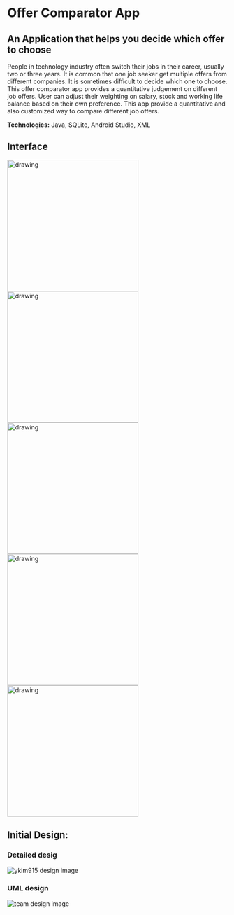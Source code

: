 # Offer Comparator App
## An Application that helps you decide which offer to choose

People in technology industry often switch their jobs in their career, usually two or three years. It is common that one job seeker get multiple offers from different companies. It is sometimes difficult to decide which one to choose. This offer comparator app provides a quantitative judgement on different job offers. User can adjust their weighting on salary, stock and working life balance based on their own preference. This app provide a quantitative and also customized way to compare different job offers. 

**Technologies:** Java, SQLite, Android Studio, XML 

## Interface
<p>
<img src="https://user-images.githubusercontent.com/53075473/168497663-c1f6d5d3-598c-40ad-b23b-67bba6e47185.png" alt="drawing" style="width:300px;"/>
<img src="https://user-images.githubusercontent.com/53075473/168497751-036de6ad-0665-4226-a8ca-154ad1bde556.png" alt="drawing" style="width:300px;"/>
<img src="https://user-images.githubusercontent.com/53075473/168497942-e9287813-2d14-4096-b7f6-e4cbb39ee3b3.png" alt="drawing" style="width:300px;"/>
<img src="https://user-images.githubusercontent.com/53075473/168497996-0ee340c4-7e81-467b-a7d7-6d583c45f18d.png" alt="drawing" style="width:300px;"/>
<img src="https://user-images.githubusercontent.com/53075473/168498034-c7a7c107-0286-44ff-8e98-e49fc9232260.png" alt="drawing" style="width:300px;"/>
</p>

## Initial Design: 

### Detailed desig

![ykim915 design image](images/ykim915-design.jpg)

### UML design
![team design image](images/design.jpg)

